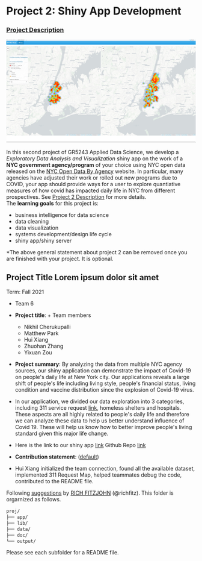 # Project 2: Shiny App Development

### [Project Description](doc/project2_desc.md)

![screenshot](doc/figs/map.jpg)

In this second project of GR5243 Applied Data Science, we develop a *Exploratory Data Analysis and Visualization* shiny app on the work of a **NYC government agency/program** of your choice using NYC open data released on the [NYC Open Data By Agency](https://opendata.cityofnewyork.us/data/) website. In particular, many agencies have adjusted their work or rolled out new programs due to COVID, your app should provide ways for a user to explore quantiative measures of how covid has impacted daily life in NYC from different prospectives. See [Project 2 Description](doc/project2_desc.md) for more details.  
The **learning goals** for this project is:

- business intelligence for data science
- data cleaning
- data visualization
- systems development/design life cycle
- shiny app/shiny server

*The above general statement about project 2 can be removed once you are finished with your project. It is optional.

## Project Title Lorem ipsum dolor sit amet
Term: Fall 2021

+ Team 6
+ **Project title**: + Team members
	+ Nikhil Cherukupalli
	+ Matthew Park
	+ Hui Xiang
	+ Zhuohan Zhang
	+ Yixuan Zou

+ **Project summary**: By analyzing the data from multiple NYC agency sources, our shiny application can demonstrate the impact of Covid-19 on people's daily life at New York city. Our applications reveals a large shift of people's life including living style, people's financial status, living condition and vaccine distribution since the explosion of Covid-19 virus.
+ In our application, we divided our data exploration into 3 categories, including 311 service request [link](https://data.cityofnewyork.us/Social-Services/311-Service-Requests-from-2010-to-Present/erm2-nwe9), homeless shelters and hospitals. These aspects are all highly related to people's daily life and therefore we can analyze these data to help us better understand influence of Covid 19. These will help us know how to better improve people's living standard given this major life change.
+ Here is the link to our shiny app [link](https://matthewpark319.shinyapps.io/ADSProject2_Group6/)
Github Repo [link]()

+ **Contribution statement**: ([default](doc/a_note_on_contributions.md)) 
+ Hui Xiang initialized the team connection, found all the available dataset, implemented 311 Request Map, helped teammates debug the code, contributed to the README file.


Following [suggestions](http://nicercode.github.io/blog/2013-04-05-projects/) by [RICH FITZJOHN](http://nicercode.github.io/about/#Team) (@richfitz). This folder is orgarnized as follows.

```
proj/
├── app/
├── lib/
├── data/
├── doc/
└── output/
```

Please see each subfolder for a README file.

